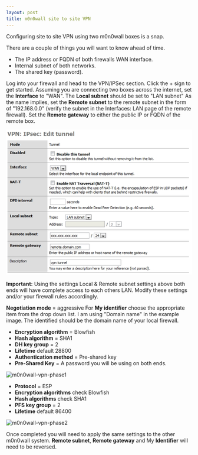 ```yaml
---
layout: post
title: m0n0wall site to site VPN
---
```


Configuring site to site VPN using two m0n0wall boxes is a snap.

There are a couple of things you will want to know ahead of time.

* The IP address or FQDN of both firewalls WAN interface.
* Internal subnet of both networks.
* The shared key (password).

Log into your firewall and head to the VPN/IPSec section. Click the + sign to get started.
Assuming you are connecting two boxes across the internet, set the **Interface** to "WAN".
The **Local subnet** should be set to "LAN subnet"
As the name implies, set the **Remote subnet** to the remote subnet in the form of "192.168.0.0" (verify the subnet in the Interfaces: LAN page of the remote firewall).
Set the **Remote gateway** to either the public IP or FQDN of the remote box.

![m0n0wall-vpn-tunnel](/content/images/m0n0wall-vpn-tunnel.jpg)

**Important:** Using the settings Local &amp; Remote subnet settings above both ends will have complete access to each others LAN. Modify these settings and/or your firewall rules accordingly.

**Negotiation mode** = aggressive
For **My identifier** choose the appropriate item from the drop down list. I am using "Domain name" in the example image. The identified should be the domain name of your local firewall.

* **Encryption algorithm** = Blowfish
* **Hash algorithm** = SHA1
* **DH key group** = 2
* **Lifetime** default 28800
* **Authentication method** = Pre-shared key
* **Pre-Shared Key** = A password you will be using on both ends.

![m0n0wall-vpn-phase1](/content/images/2014/Sep/m0n0wall-vpn-phase1.jpg)

* **Protocol** = ESP
* **Encryption algorithms** check Blowfish
* **Hash algorithms** check SHA1
* **PFS key group** = 2
* **Lifetime** default 86400

![m0n0wall-vpn-phase2](/content/images/2014/Sep/m0n0wall-vpn-phase2.jpg)

Once completed you will need to apply the same settings to the other m0n0wall system. **Remote subnet**, **Remote gateway** and My **Identifier** will need to be reversed.

